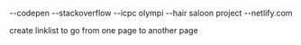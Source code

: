 --codepen
--stackoverflow
--icpc olympi
--hair saloon project
--netlify.com 

create linklist to go from one page to another page 